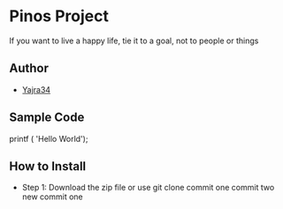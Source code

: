 # Pinos Project
If you want to live a happy life, tie it to a goal, not to people or things
## Author
* [Yajra34](https://github.com/Yajra34)
## Sample Code
printf ( 'Hello World');
## How to Install
- Step 1: Download the zip file or use git clone
commit one
commit two
new commit one
